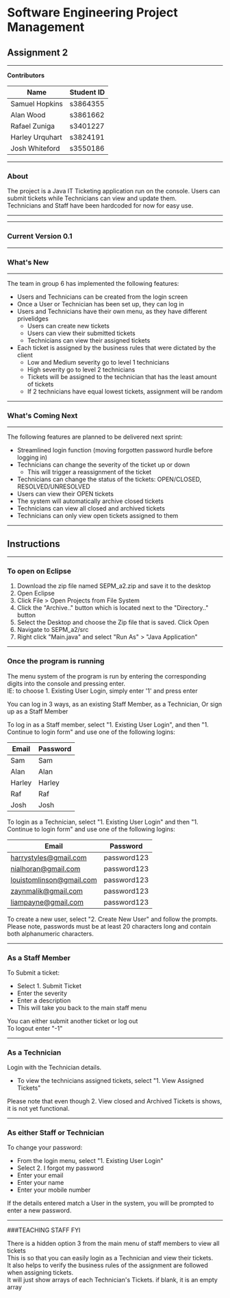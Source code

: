 # Software Engineering Project Management 

## Assignment 2
***

**Contributors**  

|Name| Student ID |
|----|------------|
|Samuel Hopkins| s3864355   |
|Alan Wood| s3861662   |
|Rafael Zuniga| s3401227   |
|Harley Urquhart| s3824191   |
|Josh Whiteford|s3550186|

***

### About
The project is a Java IT Ticketing application run on the console. 
Users can submit tickets while Technicians can view and update them.  
Technicians and Staff have been hardcoded for now for easy use.
 
*** 
***
### Current Version 0.1
***

### What's New
***
The team in group 6 has implemented the following features:  
- Users and Technicians can be created from the login screen
- Once a User or Technician has been set up, they can log in
- Users and Technicians have their own menu, as they have different privelidges
	- Users can create new tickets
	- Users can view their submitted tickets
	- Technicians can view their assigned tickets
- Each ticket is assigned by the business rules that were dictated by the client
	- Low and Medium severity go to level 1 technicians
	- High severity go to level 2 technicians
	- Tickets will be assigned to the technician that has the least amount of tickets 
	- If 2 technicians have equal lowest tickets, assignment will be random


***
### What's Coming Next
***
The following features are planned to be delivered next sprint:  
- Streamlined login function (moving forgotten password hurdle before logging in)
- Technicians can change the severity of the ticket up or down
	- This will trigger a reassignment of the ticket
- Technicians can change the status of the tickets: OPEN/CLOSED, RESOLVED/UNRESOLVED
- Users can view their OPEN tickets
- The system will automatically archive closed tickets
- Technicians can view all closed and archived tickets
- Technicians can only view open tickets assigned to them
***
## Instructions
***
### To open on Eclipse
1. Download the zip file named SEPM_a2.zip and save it to the desktop
2. Open Eclipse
3. Click File > Open Projects from File System
4. Click the "Archive.." button which is located next to the "Directory.." button
5. Select the Desktop and choose the Zip file that is saved. Click Open
6. Navigate to SEPM_a2/src
7. Right click "Main.java" and select "Run As" > "Java Application"
***
### Once the program is running
The menu system of the program is run by entering the corresponding digits into the console and pressing enter.  
IE: to choose 1. Existing User Login, simply enter '1' and press enter  

You can log in 3 ways, as an existing Staff Member, as a Technician, Or sign up as a Staff Member  

To log in as a Staff member, select "1. Existing User Login", and then "1. Continue to login form" and use one of the following logins:  


|Email|Password|
|-----|--------|
|Sam|Sam|
|Alan|Alan|
|Harley|Harley|
|Raf|Raf|
|Josh|Josh|



To login as a Technician, select "1. Existing User Login" and then "1. Continue to login form" and use one of the following logins:  

|Email|Password|
|-----|--------|
|harrystyles@gmail.com|password123|
|nialhoran@gmail.com|password123|
|louistomlinson@gmail.com|password123|
|zaynmalik@gmail.com|password123|
|liampayne@gmail.com|password123|


To create a new user, select "2. Create New User" and follow the prompts.  
Please note, passwords must be at least 20 characters long and contain both alphanumeric characters.


***
### As a Staff Member
To Submit a ticket:  
- Select 1. Submit Ticket  
- Enter the severity  
- Enter a description  
- This will take you back to the main staff menu  
  
You can either submit another ticket or log out  
To logout enter "-1"  


***



### As a Technician
Login with the Technician details.  
- To view the technicians assigned tickets, select "1. View Assigned Tickets"  
  
Please note that even though 2. View closed and Archived Tickets is shows, it is not yet functional.  

***
### As either Staff or Technician
To change your password:   
- From the login menu, select "1. Existing User Login"  
- Select 2. I forgot my password  
- Enter your email   
- Enter your name  
- Enter your mobile number  

If the details entered match a User in the system, you will be prompted to enter a new password.  
***
###TEACHING STAFF FYI


There is a hidden option 3 from the main menu of staff members to view all tickets  
This is so that you can easily login as a Technician and view their tickets.  
It also helps to verify the business rules of the assignment are followed when assigning tickets.  
It will just show arrays of each Technician's Tickets. if blank, it is an empty array  



